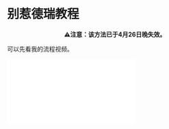 # 别惹德瑞教程

<p align="center"><b>⚠注意：该方法已于4月26日晚失效。</p></b>

可以先看我的流程视频。

<iframe src="//player.bilibili.com/player.html?aid=298264198&bvid=BV1DF411g7vR&cid=578225233&page=1" scrolling="no" border="0" frameborder="no" framespacing="0" allowfullscreen="true"> </iframe>
